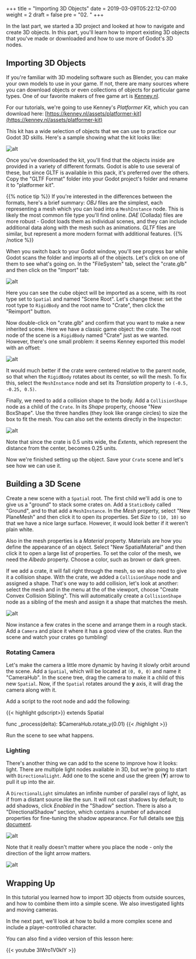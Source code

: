 +++
title = "Importing 3D Objects"
date = 2019-03-09T05:22:12-07:00
weight = 2
draft = false
pre = "02. "
+++

In the last part, we started a 3D
project and looked at how to navigate and create 3D objects. In this part, you'll
learn how to import existing 3D objects that you've made or downloaded and how
to use more of Godot's 3D nodes.

## Importing 3D Objects

If you're familiar with 3D modeling software such as Blender, you can make your
own models to use in your game. If not, there are many sources where you can
download objects or even collections of objects for particular game types. One
of our favorite makers of free game art is [Kenney.nl](https://kenney.nl/).

For our tutorials, we're going to use Kenney's _Platformer Kit_, which you can
download here: [https://kenney.nl/assets/platformer-kit](https://kenney.nl/assets/platformer-kit)

This kit has a wide selection of objects that we can use to practice our Godot
3D skills. Here's a sample showing what the kit looks like:

![alt](/godot_recipes/img/kenney_3d_platform_sample.png)

Once you've downloaded the kit, you'll find that the objects inside are provided
in a variety of different formats. Godot is able to use several of these, but
since GLTF is available in this pack, it's preferred over the others. Copy the
"GLTF Format" folder into your Godot project's folder and rename it to "platformer
kit".

{{% notice tip %}}
If you're interested in the differences between the formats, here's a brief
summary: _OBJ_ files are the simplest, each representing a mesh which you can
load into a `MeshInstance` node. This is likely the most common file type
you'll find online. _DAE_ (Collada) files are more robust -
Godot loads them as individual scenes, and they can include additional data
along with the mesh such as animations. _GLTF_ files are similar, but represent
a more modern format with additional features.
{{% /notice %}}

When you switch back to your Godot window, you'll see progress bar while Godot
scans the folder and imports all of the objects. Let's click on one of them to
see what's going on. In the "FileSystem" tab, select the "crate.glb" and then
click on the "Import" tab:

![alt](/godot_recipes/img/3d_02_01.png)

Here you can see the cube object will be imported as a scene, with its root type
set to `Spatial` and named "Scene Root". Let's change these: set the root type
to `RigidBody` and the root name to "Crate", then click the "Reimport" button.

Now double-click on "crate.glb" and confirm that you want to make a new inherited
scene. Here we have a classic game object: the crate. The root node of the scene
is a `RigidBody` named "Crate" just as we wanted. However, there's one small
problem: it seems Kenney exported this model with an offset:

![alt](/godot_recipes/img/3d_02_02.png)

It would much better if the crate were centered relative to the parent node, so
that when the `RigidBody` rotates about its center, so will the mesh. To fix
this, select the `MeshInstance` node and set its _Translation_ property to
`(-0.5, -0.25, 0.5)`.

Finally, we need to add a collision shape to the body. Add a `CollisionShape`
node as a child of the `Crate`. In its _Shape_ property, choose "New BoxShape".
Use the three handles (they look like orange circles) to size the box to fit
the mesh. You can also set the extents directly in the Inspector:

![alt](/godot_recipes/img/3d_02_03.png)

Note that since the crate is 0.5 units wide, the _Extents_, which represent the
distance from the center, becomes 0.25 units.

Now we're finished setting up the object. Save your `Crate` scene and let's
see how we can use it.

## Building a 3D Scene

Create a new scene with a `Spatial` root. The first child we'll add is one to
give us a "ground" to stack some crates on. Add a `StaticBody` called "Ground",
and to that add a `MeshInstance`. In the _Mesh_ property, select "New PlaneMesh"
and then click it to open its properties. Set _Size_ to `(10, 10)` so that we
have a nice large surface. However, it would look better if it weren't plain
white.

Also in the mesh properties is a _Material_ property. Materials are how you
define the appearance of an object. Select "New SpatialMaterial" and then click
it to open a large list of properties. To set the color of the mesh, we need
the _Albedo_ property. Choose a color, such as brown or dark green.

If we add a crate, it will fall right through the mesh, so we also need to give
it a collision shape. With the crate, we added a `CollisionShape` node and
assigned a shape. That's one way to add collision, let's look at another:
select the mesh and in the menu at the of the viewport, choose "Create
Convex Collision Sibling". This will automatically create a `CollisionShape`
node as a sibling of the mesh and assign it a shape that matches the mesh.

![alt](/godot_recipes/img/3d_02_06.png)

Now instance a few crates in the scene and arrange them in a rough stack. Add
a `Camera` and place it where it has a good view of the crates. Run the scene
and watch your crates go tumbling!

### Rotating Camera

Let's make the camera a little more dynamic by having it slowly orbit around the
scene. Add a `Spatial`, which will be located at `(0, 0, 0)` and name it
"CameraHub". In the scene tree, drag the camera to make it a child of this new
`Spatial`. Now, if the `Spatial` rotates around the **y** axis, it will drag
the camera along with it.

Add a script to the root node and add the following:

{{< highlight gdscript>}}
extends Spatial

func _process(delta):
    $CameraHub.rotate_y(0.01)
{{< /highlight >}}

Run the scene to see what happens.

### Lighting

There's another thing we can add to the scene to improve how it looks: light.
There are multiple light nodes available in 3D, but we're going to start with
`DirectionalLight`. Add one to the scene and use the green (**Y**) arrow to
pull it up into the air.

A `DirectionalLight` simulates an infinite number of parallel rays of light, as
if from a distant source like the sun. It will not cast shadows by default; to
add shadows, click _Enabled_ in the "Shadow" section. There is also a
"DirectionalShadow" section, which contains a number of advanced properties for
fine-tuning the shadow appearance. For full details see [this document](https://docs.godotengine.org/en/latest/tutorials/3d/lights_and_shadows.html).

![alt](/godot_recipes/img/3d_02_05.png)

Note that it really doesn't matter where you place the node - only the
direction of the light arrow matters.

![alt](/godot_recipes/img/3d_02_04.gif)

## Wrapping Up

In this tutorial you learned how to import 3D objects from outside sources, and
how to combine them into a simple scene. We also investigated lights and moving
cameras.

In the next part, we'll look at how to build a more complex scene and include
a player-controlled character.

You can also find a video version of this lesson here:

{{< youtube 3lWro1V0klY >}}
<!--
<iframe width="392" height="221" src="https://www.youtube.com/embed/3lWro1V0klY" frameborder="0" allowfullscreen></iframe> -->